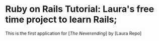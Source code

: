 # Ruby on Rails Tutorial: Laura's free time project to learn Rails;

This is the first application for
[*The Neverending*]
by [Laura Repo]





